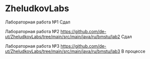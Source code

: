 # ZheludkovLabs

Лабораторная работа №1
Сдал

Лабораторная работа №2
https://github.com/de-ut/ZheludkovLabs/tree/main/src/main/java/ru/bmstu/lab2
Сдал

Лабораторная работа №3
https://github.com/de-ut/ZheludkovLabs/tree/main/src/main/java/ru/bmstu/lab3
В процессе
